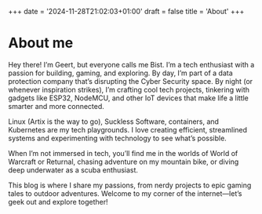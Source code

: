 +++
date = '2024-11-28T21:02:03+01:00'
draft = false
title = 'About'
+++
# About me

Hey there! I’m Geert, but everyone calls me Bist. I’m a tech enthusiast with a passion for building, gaming, and exploring. By day, I’m part of a data protection company that’s disrupting the Cyber Security space. By night (or whenever inspiration strikes), I’m crafting cool tech projects, tinkering with gadgets like ESP32, NodeMCU, and other IoT devices that make life a little smarter and more connected.

Linux (Artix is the way to go), Suckless Software, containers, and Kubernetes are my tech playgrounds. I love creating efficient, streamlined systems and experimenting with technology to see what’s possible.

When I’m not immersed in tech, you’ll find me in the worlds of World of Warcraft or Returnal, chasing adventure on my mountain bike, or diving deep underwater as a scuba enthusiast.

This blog is where I share my passions, from nerdy projects to epic gaming tales to outdoor adventures. Welcome to my corner of the internet—let’s geek out and explore together!
